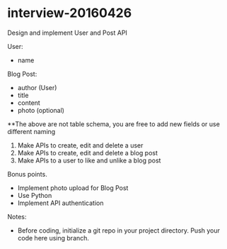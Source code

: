# interview-20160426

Design and implement User and Post API
 
User:
- name
 
Blog Post:
- author (User)
- title
- content
- photo (optional)
 
**The above are not table schema, you are free to add new fields or use different naming
 
1. Make APIs to create, edit and delete a user
2. Make APIs to create, edit and delete a blog post
3. Make APIs to a user to like and unlike a blog post
 
Bonus points.
- Implement photo upload for Blog Post
- Use Python
- Implement API authentication

Notes:
- Before coding, initialize a git repo in your project directory. Push your code here using <yourname> branch.
